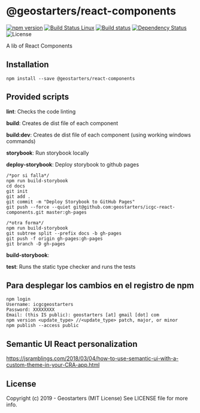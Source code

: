 # @geostarters/react-components
[![npm version](https://badge.fury.io/js/%40geostarters%2Freact-components.svg)](https://badge.fury.io/js/%40geostarters%2Freact-components)
[![Build Status Linux](https://travis-ci.org/geostarters/icgc-react-components.svg?branch=master)](https://travis-ci.org/geostarters/icgc-react-components)
[![Build status](https://ci.appveyor.com/api/projects/status/18yhfa5c2y32s2h9/branch/master?svg=true)](https://ci.appveyor.com/project/geostarters/icgc-react-components/branch/master)
[![Dependency Status](https://david-dm.org/geostarters/icgc-react-components.svg)](https://david-dm.org/geostarters/icgc-react-components)
![License](https://img.shields.io/badge/license-MIT-blue.svg)

A lib of React Components

## Installation

```
npm install --save @geostarters/react-components
```

## Provided scripts

**lint**: Checks the code linting

**build**: Creates de dist file of each component

**build:dev**: Creates de dist file of each component (using working windows commands)

**storybook**: Run storybook locally

**deploy-storybook**: Deploy storybook to github pages

	/*por si falla*/
	npm run build-storybook
	cd docs
	git init
	git add .
	git commit -m "Deploy Storybook to GitHub Pages"
	git push --force --quiet git@github.com:geostarters/icgc-react-components.git master:gh-pages

	/*otra forma*/
	npm run build-storybook
	git subtree split --prefix docs -b gh-pages
	git push -f origin gh-pages:gh-pages
	git branch -D gh-pages

**build-storybook**:

**test**: Runs the static type checker and runs the tests

## Para desplegar los cambios en el registro de npm

	npm login
	Username: icgcgeostarters
	Password: XXXXXXXX
	Email: (this IS public): geostarters [at] gmail [dot] com
	npm version <update_type> //<update_type> patch, major, or minor
	npm publish --access public 


## Semantic UI React personalization

https://jsramblings.com/2018/03/04/how-to-use-semantic-ui-with-a-custom-theme-in-your-CRA-app.html


## License

Copyright (c) 2019 - Geostarters (MIT License) See LICENSE file for more info.